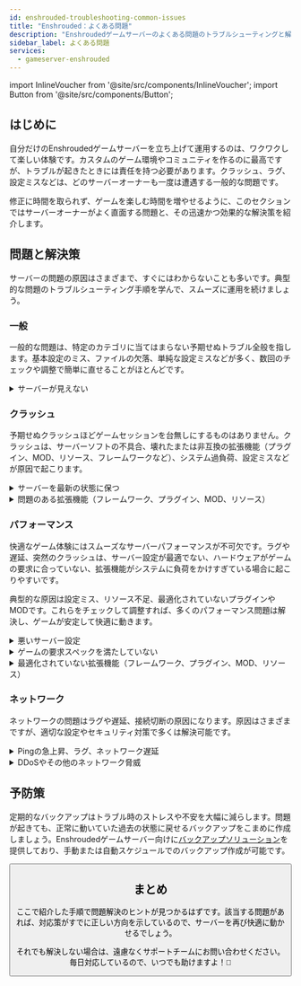 ```yaml
---
id: enshrouded-troubleshooting-common-issues
title: "Enshrouded：よくある問題"
description: "Enshroudedゲームサーバーのよくある問題のトラブルシューティングと解決方法をチェックして、快適なゲーム体験を → 今すぐ詳しく見る"
sidebar_label: よくある問題
services:
  - gameserver-enshrouded
---
```


import InlineVoucher from '@site/src/components/InlineVoucher';
import Button from '@site/src/components/Button';

## はじめに

自分だけのEnshroudedゲームサーバーを立ち上げて運用するのは、ワクワクして楽しい体験です。カスタムのゲーム環境やコミュニティを作るのに最高ですが、トラブルが起きたときには責任を持つ必要があります。クラッシュ、ラグ、設定ミスなどは、どのサーバーオーナーも一度は遭遇する一般的な問題です。

修正に時間を取られず、ゲームを楽しむ時間を増やせるように、このセクションではサーバーオーナーがよく直面する問題と、その迅速かつ効果的な解決策を紹介します。


<InlineVoucher />



## 問題と解決策

サーバーの問題の原因はさまざまで、すぐにはわからないことも多いです。典型的な問題のトラブルシューティング手順を学んで、スムーズに運用を続けましょう。

### 一般
一般的な問題は、特定のカテゴリに当てはまらない予期せぬトラブル全般を指します。基本設定のミス、ファイルの欠落、単純な設定ミスなどが多く、数回のチェックや調整で簡単に直せることがほとんどです。

<details>
  <summary>サーバーが見えない</summary>

サーバーが見えない原因は、初期化が正常に完了していない場合に起こります。例えば、設定ミスやファイルの破損が考えられます。詳細はサーバーコンソールやログファイルで確認できます。また、サーバーリストのフィルター設定が誤っていると、サーバーが表示されないこともあるので注意しましょう。

</details>


### クラッシュ

予期せぬクラッシュほどゲームセッションを台無しにするものはありません。クラッシュは、サーバーソフトの不具合、壊れたまたは非互換の拡張機能（プラグイン、MOD、リソース、フレームワークなど）、システム過負荷、設定ミスなどが原因で起こります。

<details>
  <summary>サーバーを最新の状態に保つ</summary>

ゲームサーバーは最新バージョンで運用することが、安定性・セキュリティ・互換性のために必須です。ゲームのアップデートやフレームワークの変更、サードパーティツールの改変は、サーバーのバージョンが古いと深刻な問題を引き起こすことがあります。

古いゲームサーバーはクラッシュや予期せぬ挙動、起動失敗の原因になります。

![img](https://screensaver01.zap-hosting.com/index.php/s/JXLHyHeMJqErHLJ/preview)


</details>

<details>
  <summary>問題のある拡張機能（フレームワーク、プラグイン、MOD、リソース）</summary>

クラッシュの原因は、問題のあるまたは古い拡張機能であることが多いです。フレームワーク、プラグイン、MOD、リソースのいずれでも、最新のゲームバージョンと互換性がなかったり、コードにバグがあると問題が発生します。

複数の問題ある拡張機能が絡むと、予期せぬクラッシュやフリーズ、エラーが起こりやすくなります。原因が拡張機能だと思ったら、一時的に無効化してサーバーが安定するか試してみましょう。これで問題のある拡張機能を特定できます。

使用する拡張機能はすべて最新で、メンテナンスされており、現在のゲームバージョンとの互換性が確認されていることを必ず確認してください。これでクラッシュやダウンタイムを防げます。

クラッシュの根本原因を特定するには、追加コンテンツを一時的に無効化してみるのが効果的です。最小限のセットアップから始めて問題が続くか確認し、問題が消えたら拡張機能やMOD、リソースを一つずつ戻しながらテストします。この段階的な方法で、問題のある要素を効率よく特定できます。根拠に基づいたトラブルシューティングができるのでおすすめです。

</details>

### パフォーマンス

快適なゲーム体験にはスムーズなサーバーパフォーマンスが不可欠です。ラグや遅延、突然のクラッシュは、サーバー設定が最適でない、ハードウェアがゲームの要求に合っていない、拡張機能がシステムに負荷をかけすぎている場合に起こりやすいです。

典型的な原因は設定ミス、リソース不足、最適化されていないプラグインやMODです。これらをチェックして調整すれば、多くのパフォーマンス問題は解決し、ゲームが安定して快適に動きます。

<details>
  <summary>悪いサーバー設定</summary>

設定ミスや不適切な調整は、リソースの無駄遣いを招き、ラグやカクつきなどのパフォーマンス問題を引き起こします。ゲームやサーバー規模に合った推奨設定を確認し、必要に応じて調整してサーバーを効率的に動かしましょう。

設定はコントロールパネルの**設定**セクションや、**Configs**内の設定ファイルから直接変更できます。

</details>

<details>
  <summary>ゲームの要求スペックを満たしていない</summary>

ゲームサーバーをスムーズかつ安定して動かすには、計画しているプロジェクトに合った構成を選ぶことが重要です。ゲームの種類、MODやプラグイン、リソースの使用、想定プレイヤー数によって必要スペックは大きく変わります。

ZAP-Hostingでは注文時に推奨最低構成を案内しています。これは典型的な利用ケースに基づき、ラグやクラッシュ、長いロード時間などの一般的なパフォーマンス問題を避けるための目安です。

![img](https://screensaver01.zap-hosting.com/index.php/s/87ADJdwNAXxXxdk/preview)

これらの推奨を守るか、必要に応じて上位プランにアップグレードして、最適な安定性と最高の体験をプレイヤーに提供しましょう。あくまで最低限の推奨です。

プロジェクトの規模や追加コンテンツの量によっては、最初から必要リソースが多かったり、時間とともに増加することもあります。その場合はゲームサーバーパッケージのアップグレードが簡単で効果的な対策です。

</details>

<details>
  <summary>最適化されていない拡張機能（フレームワーク、プラグイン、MOD、リソース）</summary>

すべての拡張機能がパフォーマンスを考慮して作られているわけではありません。フレームワーク、プラグイン、MOD、リソースのいずれでも、実装が非効率だったり複雑すぎたり、サーバーリソースに無駄な負荷をかけることがあります。

これによりCPU使用率の急増、メモリリーク、ラグ、クラッシュが起こることもあり、特に複数の非最適化コンポーネントが絡むと深刻です。拡張機能は常にメンテナンスされていて、ドキュメントが充実し、パフォーマンステスト済みのものを使いましょう。迷ったらコミュニティの評価を参考にしたり、サーバーパフォーマンスを監視して問題のある要素を特定してください。

パフォーマンス問題の根本原因を特定するには、追加コンテンツを一時的に無効化してみるのが効果的です。最小限のセットアップから始めて問題が続くか確認し、問題が消えたら拡張機能やMOD、リソースを一つずつ戻しながらテストします。この段階的な方法で、問題のある要素を効率よく特定できます。根拠に基づいたトラブルシューティングができるのでおすすめです。

</details>



### ネットワーク
ネットワークの問題はラグや遅延、接続切断の原因になります。原因はさまざまですが、適切な設定やセキュリティ対策で多くは解決可能です。

<details>
  <summary>Pingの急上昇、ラグ、ネットワーク遅延</summary>

Pingの急上昇やラグ、ネットワーク遅延は、CPUやRAM、帯域幅などサーバーリソースの不足が主な原因です。

また、プレイヤー数の急増や負荷の高いスクリプト・プラグインの使用でサーバーが過負荷になることもあります。ネットワーク関連では、ルーティングの問題、外部の過負荷、プレイヤーから遠いサーバー所在地もレイテンシを悪化させます。

さらに、バックグラウンドプロセス、不安定なインターネット接続、パケットロス、古いまたは誤設定のサーバーソフトもゲーム中のパフォーマンス低下に影響します。

ラグや高Pingを感じたら、まずはゲームやプロジェクトの推奨スペックを満たしているか確認しましょう。プレイヤーに近いサーバー所在地を選ぶのもレイテンシ軽減に効果的です。

ルーティングや外部ネットワークの問題が疑われる場合は、遠慮なくサポートチームに連絡してください。状況を分析し、最適な解決策を提案します。


</details>

<details>
  <summary>DDoSやその他のネットワーク脅威</summary>

ゲームサーバーは時に悪意あるネットワーク攻撃、特にDDoS攻撃の標的になります。これらは大量のトラフィックでサーバーを圧倒し、ラグや接続切断、完全なダウンタイムを引き起こします。その他、攻撃者がネットワークの脆弱性を突いたり、繰り返し接続を試みたり、異常なデータパターンでサーバーの安定性を乱すこともあります。

多くの脅威は一般ユーザーの手に負えませんが、ZAP-Hostingは標準でDDoS保護や高度な防御システムを備えています。もしサーバーが攻撃を受けている疑いがある場合は、サポートチームに連絡して対応を依頼してください。

</details>






## 予防策

定期的なバックアップはトラブル時のストレスや不安を大幅に減らします。問題が起きても、正常に動いていた過去の状態に戻せるバックアップをこまめに作成しましょう。Enshroudedゲームサーバー向けに[バックアップソリューション](gameserver-backups.md)を提供しており、手動または自動スケジュールでのバックアップ作成が可能です。



<Button label="ZAP-Storageにアクセス" link="https://zap-hosting.com/en/customer/home/storage/" block/>






## まとめ

ここで紹介した手順で問題解決のヒントが見つかるはずです。該当する問題があれば、対応策がすでに正しい方向を示しているので、サーバーを再び快適に動かせるでしょう。

それでも解決しない場合は、遠慮なくサポートチームにお問い合わせください。毎日対応しているので、いつでも助けますよ！🙂

<InlineVoucher />